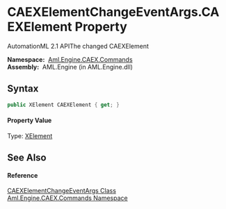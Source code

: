 CAEXElementChangeEventArgs.CAEXElement Property
===============================================
AutomationML 2.1 APIThe changed CAEXElement

  **Namespace:**  [Aml.Engine.CAEX.Commands][1]  
  **Assembly:**  AML.Engine (in AML.Engine.dll)

Syntax
------

```csharp
public XElement CAEXElement { get; }
```

#### Property Value
Type: [XElement][2]

See Also
--------

#### Reference
[CAEXElementChangeEventArgs Class][3]  
[Aml.Engine.CAEX.Commands Namespace][1]  

[1]: ../README.md
[2]: https://docs.microsoft.com/dotnet/api/system.xml.linq.xelement
[3]: README.md
[4]: https://www.automationml.org
[5]: ../../icons/logoShade.png
